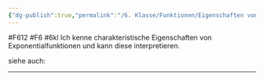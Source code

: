 ```yaml
---
{"dg-publish":true,"permalink":"/6. Klasse/Funktionen/Eigenschaften von Exponentialfunktionen/"}
---
```


#F612 #F6 #6kl
Ich kenne charakteristische Eigenschaften von Exponentialfunktionen und kann diese interpretieren.

siehe auch:
___

